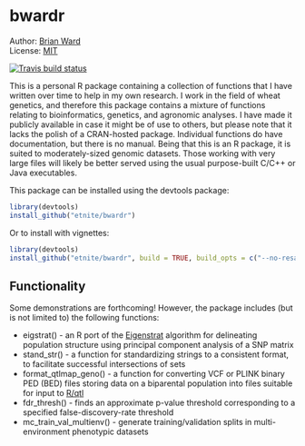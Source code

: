 # bwardr

Author: [Brian Ward](https://brianpward.net/)  
License: [MIT](https://opensource.org/licenses/MIT)

[![Travis build status](https://travis-ci.org/etnite/bwardr.svg?branch=master)](https://travis-ci.org/etnite/bwardr)

This is a personal R package containing a collection of functions that I have written over time to help in my own research. I work in the field of wheat genetics, and therefore this package contains a mixture of functions relating to bioinformatics, genetics, and agronomic analyses. I have made it publicly available in case it might be of use to others, but please note that it lacks the polish of a CRAN-hosted package. Individual functions do have documentation, but there is no manual. Being that this is an R package, it is suited to moderately-sized genomic datasets. Those working with very large files will likely be better served using the usual purpose-built C/C++ or Java executables.

This package can be installed using the devtools package:

```r
library(devtools)
install_github("etnite/bwardr")
```

Or to install with vignettes:

```r
library(devtools)
install_github("etnite/bwardr", build = TRUE, build_opts = c("--no-resave-data", "--no-manual"))
```

## Functionality

Some demonstrations are forthcoming! However, the package includes (but is not limited to) the following functions:

* eigstrat() - an R port of the [Eigenstrat](https://github.com/DReichLab/EIG/tree/master/EIGENSTRAT) algorithm for delineating population structure using principal component analysis of a SNP matrix
* stand_str() - a function for standardizing strings to a consistent format, to facilitate successful intersections of sets
* format_qtlmap_geno() - a function for converting VCF or PLINK binary PED (BED) files storing data on a biparental population into files suitable for input to [R/qtl](http://www.rqtl.org/) 
* fdr_thresh() - finds an approximate p-value threshold corresponding to a specified false-discovery-rate threshold
* mc_train_val_multienv() - generate training/validation splits in multi-environment phenotypic datasets
